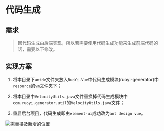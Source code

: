 代码生成
====



## 需求

> 因代码生成由后端实现，所以若需要使用代码生成功能来生成前端代码的话，需要以下修改。



## 实现方案

1. 将本目录下`antdv`文件夹放入`RuoYi-Vue`中代码生成模块(ruoyi-generator)中`resource`的`vm`文件夹下；

2. 将本目录中`VelocityUtils.java`文件替换掉代码生成模块中`com.ruoyi.generator.util`的`VelocityUtils.java`文件；

3. 重启后台项目，代码生成即由`element-ui`成功改为`ant design vue`。

   

![需替换及新增的位置](https://oss.fuzui.net/img/20210202004013.png)


